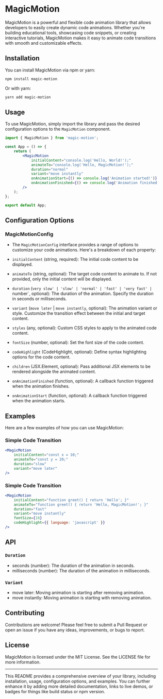 # MagicMotion

MagicMotion is a powerful and flexible code animation library that allows developers to easily create dynamic code animations. Whether you're building educational tools, showcasing code snippets, or creating interactive tutorials, MagicMotion makes it easy to animate code transitions with smooth and customizable effects.

## Installation

You can install MagicMotion via npm or yarn:

```bash
npm install magic-motion
```

Or with yarn:

```bash
yarn add magic-motion
```

## Usage

To use MagicMotion, simply import the library and pass the desired configuration options to the `MagicMotion` component.

```jsx
import { MagicMotion } from 'magic-motion';

const App = () => {
    return (
        <MagicMotion
            initialContent="console.log('Hello, World!');"
            animateTo="console.log('Hello, MagicMotion!');"
            duration="normal"
            variant="move instantly"
            onAnimationStart={() => console.log('Animation started!')}
            onAnimationFinished={() => console.log('Animation finished!')}
        />
    );
};

export default App;
```

## Configuration Options

### MagicMotionConfig

-   The `MagicMotionConfig` interface provides a range of options to customize your code animations. Here's a breakdown of each property:

-   `initialContent` (string, required):
    The initial code content to be displayed.

-   `animateTo` (string, optional):
    The target code content to animate to. If not provided, only the initial content will be displayed.

-   `duration` (`very slow' | 'slow' | 'normal' | 'fast' | 'very fast' | `number`, optional):
    The duration of the animation. Specify the duration in seconds or milliseconds.

-   `variant` (`move later` | `move instantly`, optional):
    The animation variant or style. Customize the transition effect between the initial and target content.

-   `styles` (any, optional):
    Custom CSS styles to apply to the animated code content.

-   `fontSize` (number, optional):
    Set the font size of the code content.

-   `codeHighlight` (CodeHighlight, optional):
    Define syntax highlighting options for the code content.

-   `children` (JSX.Element, optional):
    Pass additional JSX elements to be rendered alongside the animated content.

-   `onAnimationFinished` (function, optional):
    A callback function triggered when the animation finishes.

-   `onAnimationStart` (function, optional):
    A callback function triggered when the animation starts.

## Examples

Here are a few examples of how you can use MagicMotion:

### Simple Code Transition

```jsx
<MagicMotion
    initialContent="const x = 10;"
    animateTo="const y = 20;"
    duration="slow"
    variant="move later"
/>
```

### Simple Code Transition

```jsx
<MagicMotion
    initialContent="function greet() { return 'Hello'; }"
    animateTo="function greet() { return 'Hello, MagicMotion!'; }"
    duration="fast"
    variant="move instantly"
    fontSize={16}
    codeHighlight={{ language: 'javascript' }}
/>
```

## API

### `Duration`

-   seconds (number): The duration of the animation in seconds.
-   milliseconds (number): The duration of the animation in milliseconds.

### `Variant`

-   move later: Moving animation is starting after removing animation.
-   move instantly: Moving animation is starting with removing animation.

## Contributing

Contributions are welcome! Please feel free to submit a Pull Request or open an issue if you have any ideas, improvements, or bugs to report.

## License

MagicMotion is licensed under the MIT License. See the LICENSE file for more information.

---

This README provides a comprehensive overview of your library, including installation, usage, configuration options, and examples. You can further enhance it by adding more detailed documentation, links to live demos, or badges for things like build status or npm version.
